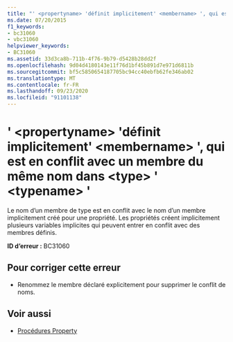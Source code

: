 ```yaml
---
title: "' <propertyname> 'définit implicitement' <membername> ', qui est en conflit avec un membre du même nom dans <type> ' <typename> '"
ms.date: 07/20/2015
f1_keywords:
- bc31060
- vbc31060
helpviewer_keywords:
- BC31060
ms.assetid: 33d3ca8b-711b-4f76-9b79-d5428b28dd2f
ms.openlocfilehash: 9d04d4180143e11f76d1bf45b891d7e971d6811b
ms.sourcegitcommit: bf5c5850654187705bc94cc40ebfb62fe346ab02
ms.translationtype: MT
ms.contentlocale: fr-FR
ms.lasthandoff: 09/23/2020
ms.locfileid: "91101138"
---
```

# <a name="propertyname-implicitly-defines-membername-which-conflicts-with-a-member-of-the-same-name-in-type-typename"></a>' \<propertyname> 'définit implicitement' \<membername> ', qui est en conflit avec un membre du même nom dans \<type> ' \<typename> '

Le nom d’un membre de type est en conflit avec le nom d’un membre implicitement créé pour une propriété. Les propriétés créent implicitement plusieurs variables implicites qui peuvent entrer en conflit avec des membres définis.  
  
 **ID d’erreur :** BC31060  
  
## <a name="to-correct-this-error"></a>Pour corriger cette erreur  
  
- Renommez le membre déclaré explicitement pour supprimer le conflit de noms.  
  
## <a name="see-also"></a>Voir aussi

- [Procédures Property](../programming-guide/language-features/procedures/property-procedures.md)
